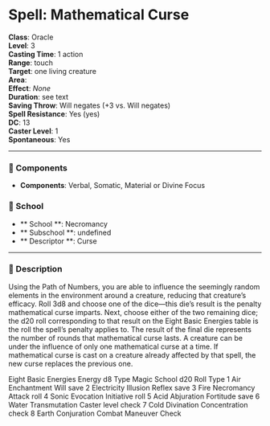 
# Spell: Mathematical Curse
**Class**: Oracle  
**Level**: 3  
**Casting Time**: 1 action  
**Range**: touch  
**Target**: one living creature  
**Area**:   
**Effect**: _None_  
**Duration**: see text  
**Saving Throw**: Will negates (+3 vs. Will negates)  
**Spell Resistance**: Yes (yes)  
**DC**: 13  
**Caster Level**: 1  
**Spontaneous**: Yes

---

### 🔮 Components
- **Components**: Verbal, Somatic, Material or Divine Focus

### 🏫 School
- ** School **: Necromancy
- ** Subschool **: undefined
- ** Descriptor **: Curse
---

### 📜 Description
Using the Path of Numbers, you are able to influence the seemingly random elements in the environment around a creature, reducing that creature’s efficacy. Roll 3d8 and choose one of the dice—this die’s result is the penalty mathematical curse imparts. Next, choose either of the two remaining dice; the d20 roll corresponding to that result on the Eight Basic Energies table is the roll the spell’s penalty applies to. The result of the final die represents the number of rounds that mathematical curse lasts. A creature can be under the influence of only one mathematical curse at a time. If mathematical curse is cast on a creature already affected by that spell, the new curse replaces the previous one.

Eight Basic Energies
     Energy
d8  Type  Magic  School  d20 Roll Type
1  Air  Enchantment  Will save
2  Electricity  Illusion  Reflex save
3  Fire  Necromancy  Attack roll
4  Sonic  Evocation  Initiative roll
5  Acid  Abjuration  Fortitude save
6  Water  Transmutation  Caster level check
7  Cold  Divination  Concentration check
8  Earth  Conjuration  Combat Maneuver Check
